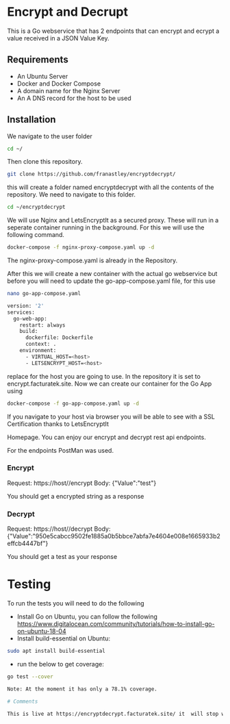 # Encrypt and Decrupt 
This is a Go webservice that has 2 endpoints that can encrypt and ecrypt a value received in a JSON Value Key.

## Requirements
- An Ubuntu Server
- Docker and Docker Compose
- A domain name for the Nginx Server
- An A DNS record for the host to be used

## Installation
We navigate to the user folder
```bash
cd ~/
```
Then clone this repository.
```bash
git clone https://github.com/franastley/encryptdecrypt/
```
this will create a folder named encryptdecrypt with all the contents of the repository. We need to navigate to this folder.

```bash
cd ~/encryptdecrypt 
```

We will use Nginx and LetsEncryptIt as a secured proxy. These will run in a seperate container running in the background. For this we will use the following command.

```bash
docker-compose -f nginx-proxy-compose.yaml up -d
```
The nginx-proxy-compose.yaml is already in the Repository. 

After this we will create a new container with the actual go webservice but before you will need to update the go-app-compose.yaml file, for this use
```bash
nano go-app-compose.yaml
```
```bash
version: '2'
services:
  go-web-app:
    restart: always
    build:
      dockerfile: Dockerfile
      context: .
    environment:
      - VIRTUAL_HOST=<host>
      - LETSENCRYPT_HOST=<host>
```
replace <host> for the host you are going to use. In the repository it is set to encrypt.facturatek.site.
Now we can create our container for the Go App using 
```bash 
docker-compose -f go-app-compose.yaml up -d
```
If you navigate to your host via browser you will be able to see with a SSL Certification thanks to LetsEncryptIt 

Homepage. You can enjoy our encrypt and decrypt rest api endpoints.

For the endpoints PostMan was used.
### Encrypt 
Request: https://host//encrypt
Body: {"Value":"test"} 

You should get a encrypted string as a response

### Decrypt 
Request: https://host//decrypt
Body: {"Value":"950e5cabcc9502fe1885a0b5bbce7abfa7e4604e008e1665933b2effcb4447bf"} 

You should get a test as your response

# Testing
To run the tests you will need to do the following
- Install Go on Ubuntu, you can follow the following https://www.digitalocean.com/community/tutorials/how-to-install-go-on-ubuntu-18-04
- Install build-essential on Ubuntu:
```bash
sudo apt install build-essential
```
- run the below to get coverage:
```bash
go test --cover

Note: At the moment it has only a 78.1% coverage. 

# Comments

This is live at https://encryptdecrypt.facturatek.site/ it  will stop working on Sunday,  13th of December 2020. 
